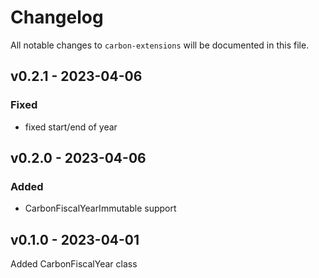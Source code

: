 # Changelog

All notable changes to `carbon-extensions` will be documented in this file.

## v0.2.1 - 2023-04-06

### Fixed

- fixed start/end of year

## v0.2.0 - 2023-04-06

### Added

- CarbonFiscalYearImmutable support

## v0.1.0 - 2023-04-01

Added CarbonFiscalYear class
